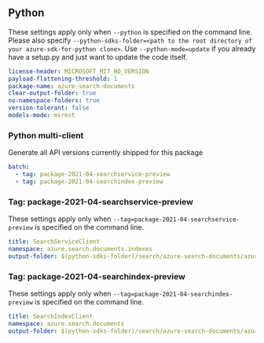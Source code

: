 ## Python

These settings apply only when `--python` is specified on the command line.
Please also specify `--python-sdks-folder=<path to the root directory of your azure-sdk-for-python clone>`.
Use `--python-mode=update` if you already have a setup.py and just want to update the code itself.

``` yaml $(python)
license-header: MICROSOFT_MIT_NO_VERSION
payload-flattening-threshold: 1
package-name: azure-search-documents
clear-output-folder: true
no-namespace-folders: true
version-tolerant: false
models-mode: msrest
```

### Python multi-client

Generate all API versions currently shipped for this package

``` yaml $(python)
batch:
  - tag: package-2021-04-searchservice-preview
  - tag: package-2021-04-searchindex-preview
```

### Tag: package-2021-04-searchservice-preview

These settings apply only when `--tag=package-2021-04-searchservice-preview` is specified on the command line.

``` yaml $(tag) == 'package-2021-04-searchservice-preview'
title: SearchServiceClient
namespace: azure.search.documents.indexes
output-folder: $(python-sdks-folder)/search/azure-search-documents/azure/search/documents/indexes/_generated
```

### Tag: package-2021-04-searchindex-preview

These settings apply only when `--tag=package-2021-04-searchindex-preview` is specified on the command line.

``` yaml $(tag) == 'package-2021-04-searchindex-preview'
title: SearchIndexClient
namespace: azure.search.documents
output-folder: $(python-sdks-folder)/search/azure-search-documents/azure/search/documents/_generated
```
